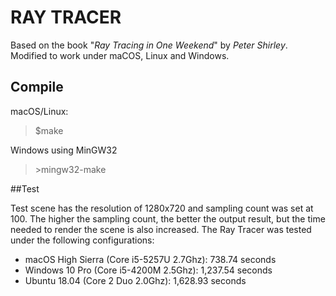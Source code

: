 # RAY TRACER

Based on the book "*Ray Tracing in One Weekend*" by *Peter Shirley*. Modified to work under maCOS, Linux and Windows.

## Compile

macOS/Linux:

> $make

Windows using MinGW32

> \>mingw32-make

##Test

Test scene has the resolution of 1280x720 and sampling count was set at 100. The higher the sampling count, the better the output result, but the time needed to render the scene is also increased. The Ray Tracer was tested under the following configurations: 

* macOS High Sierra (Core i5-5257U 2.7Ghz): 738.74 seconds 
* Windows 10 Pro (Core i5-4200M 2.5Ghz): 1,237.54 seconds
* Ubuntu 18.04 (Core 2 Duo 2.0Ghz): 1,628.93 seconds